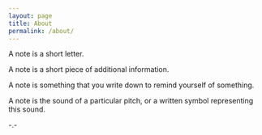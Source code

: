 ```yaml
---
layout: page
title: About
permalink: /about/
---
```


A note is a short letter.

A note is a short piece of additional information.

A note is something that you write down to remind yourself of something.

A note is the sound of a particular pitch, or a written symbol representing this sound.

  -.-
